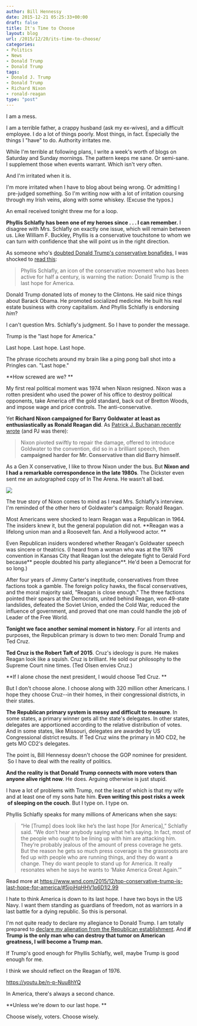 ```yaml
---
author: Bill Hennessy
date: 2015-12-21 05:25:33+00:00
draft: false
title: It's Time to Choose
layout: blog
url: /2015/12/20/its-time-to-choose/
categories:
- Politics
- News
- Donald Trump
- Donald Trump
tags:
- Donald J. Trump
- Donald Trump
- Richard Nixon
- ronald-reagan
type: "post"
---
```


I am a mess.

I am a terrible father, a crappy husband (ask my ex-wives), and a difficult employee. I do a lot of things poorly. Most things, in fact. Especially the things I "have" to do. Authority irritates me.

While I'm terrible at following plans, I write a week's worth of blogs on Saturday and Sunday mornings. The pattern keeps me sane. Or semi-sane. I supplement those when events warrant. Which isn't very often.

And I'm irritated when it is.

I'm more irritated when I have to blog about being wrong. Or admitting I  pre-judged something. So I'm writing now with a lot of irritation coursing through my Irish veins, along with some whiskey. (Excuse the typos.)

An email received tonight threw me for a loop.

**Phyllis Schlafly has been one of my heroes since . . . I can remember.** I disagree with Mrs. Schlafly on exactly one issue, which will remain between us. Like William F. Buckley, Phyllis is a conservative touchstone to whom we can turn with confidence that she will point us in the right direction.

As someone who's [doubted Donald Trump's conservative bonafides,](https://hennessysview.com/2015/09/10/trump-the-final-nail-in-the-conservative-coffin/) I was shocked to [read this](https://www.wnd.com/2015/12/top-conservative-trump-is-last-hope-for-america/):



> Phyllis Schlafly, an icon of the conservative movement who has been active for half a century, is warning the nation: Donald Trump is the last hope for America.



Donald Trump donated lots of money to the Clintons. He said nice things about Barack Obama. He promoted socialized medicine. He built his real estate business with crony capitalism. And Phyllis Schlafly is endorsing _him_?

I can't question Mrs. Schlafly's judgment. So I have to ponder the message.

Trump is the "last hope for America."

Last hope. Last hope. Last hope.

The phrase ricochets around my brain like a ping pong ball shot into a Pringles can. "Last hope."

**How screwed are we? **

My first real political moment was 1974 when Nixon resigned. Nixon was a rotten president who used the power of his office to destroy political opponents, take America off the gold standard, back out of Bretton Woods, and impose wage and price controls. The anti-conservative.

Yet **Richard Nixon campaigned for Barry Goldwater at least as enthusiastically as Ronald Reagan did**. As [Patrick J. Buchanan recently wrote](https://buchanan.org/blog/will-elites-blow-up-the-gop-124423) (and PJ was there):



> Nixon pivoted swiftly to repair the damage, offered to introduce Goldwater to the convention, did so in a brilliant speech, then **campaigned harder for Mr. Conservative than did Barry himself.**



As a Gen X conservative, I like to throw Nixon under the bus. But **Nixon and I had a remarkable correspondence in the late 1980s**. The Dickster even sent me an autographed copy of In The Arena. He wasn't all bad.

![](https://hennessysview.com/wp-content/uploads/2015/12/nixon-225x300.jpeg)


The true story of Nixon comes to mind as I read Mrs. Schlafly's interview. I'm reminded of the other hero of Goldwater's campaign: Ronald Reagan.

Most Americans were shocked to learn Reagan was a Republican in 1964. The insiders knew it, but the general population did not. **Reagan was a lifelong union man and a Roosevelt fan. And a Hollywood actor. **

Even Republican insiders wondered whether Reagan's Goldwater speech was sincere or theatrics. (I heard from a woman who was at the 1976 convention in Kansas City that Reagan lost the delegate fight to Gerald Ford because** people doubted his party allegiance**. He'd been a Democrat for so long.)

After four years of Jimmy Carter's ineptitude, conservatives from three factions took a gamble. The foreign policy hawks, the fiscal conservatives, and the moral majority said, "Reagan is close enough." The three factions pointed their spears at the Democrats, united behind Reagan, won 49-state landslides, defeated the Soviet Union, ended the Cold War, reduced the influence of government, and proved that one man could handle the job of Leader of the Free World.

**Tonight we face another seminal moment in history**. For all intents and purposes, the Republican primary is down to two men: Donald Trump and Ted Cruz.

**Ted Cruz is the Robert Taft of 2015**. Cruz's ideology is pure. He makes Reagan look like a squish. Cruz is brilliant. He sold our philosophy to the Supreme Court nine times. (Ted Olsen envies Cruz.)

**If I alone chose the next president, I would choose Ted Cruz. **

But I don't choose alone. I choose along with 320 million other Americans. I hope they choose Cruz--in their homes, in their congressional districts, in their states.

**The Republican primary system is messy and difficult to measure**. In some states, a primary winner gets all the state's delegates. In other states, delegates are apportioned according to the relative distribution of votes. And in some states, like Missouri, delegates are awarded by US Congressional district results. If Ted Cruz wins the primary in MO CD2, he gets MO CD2's delegates.

The point is, Bill Hennessy doesn't choose the GOP nominee for president.  So I have to deal with the reality of politics.

**And the reality is that Donald Trump connects with more voters than anyone alive right now**. He does. Arguing otherwise is just stupid.

I have a lot of problems with Trump, not the least of which is that my wife and at least one of my sons hate him. **Even writing this post risks a week  of sleeping on the couch**. But I type on. I type on.

Phyllis Schlafly speaks for many millions of Americans when she says:



> “He [Trump] does look like he’s the last hope [for America],” Schlafly said. “We don’t hear anybody saying what he’s saying. In fact, most of the people who ought to be lining up with him are attacking him. They’re probably jealous of the amount of press coverage he gets. But the reason he gets so much press coverage is the grassroots are fed up with people who are running things, and they do want a change. They do want people to stand up for America. It really resonates when he says he wants to ‘Make America Great Again.’”

Read more at https://www.wnd.com/2015/12/top-conservative-trump-is-last-hope-for-america/#5jojHqHHV1p6D1l2.99



I hate to think America is down to its last hope. I have two boys in the US Navy. I want them standing as guardians of freedom, not as warriors in a last battle for a dying republic. So this is personal.

I'm not quite ready to declare my allegiance to Donald Trump. I am totally prepared to [declare my alienation from the Republican establishment](https://hennessysview.com/2015/12/20/the-gop-establishment-is-a-cancer-on-america/). And **if Trump is the only man who can destroy that tumor on American greatness, I will become a Trump man.**

If Trump's good enough for Phyllis Schlafly, well, maybe Trump is good enough for me.

I think we should reflect on the Reagan of 1976.

https://youtu.be/n-p-Nuu8hYQ

In America, there's always a second chance.

**Unless we're down to our last hope. **

Choose wisely, voters. Choose wisely.




